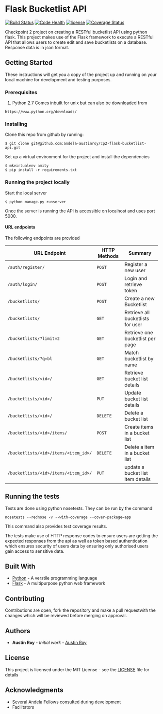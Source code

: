 # Flask Bucketlist API

[![Build Status](https://travis-ci.org/andela-austinroy/cp2-flask-bucketlist-api.svg?branch=develop)](https://travis-ci.org/andela-austinroy/cp2-flask-bucketlist-api) [![Code Health](https://landscape.io/github/andela-austinroy/cp2-flask-bucketlist-api/develop/landscape.svg?style=flat)](https://landscape.io/github/andela-austinroy/cp2-flask-bucketlist-api/develop) [![license](https://img.shields.io/github/license/andela-austinroy/cp2-flask-bucketlist-api.svg)]() [![Coverage Status](https://coveralls.io/repos/github/andela-austinroy/cp2-flask-bucketlist-api/badge.svg?branch=develop)](https://coveralls.io/github/andela-austinroy/cp2-flask-bucketlist-api?branch=develop)

Checkpoint 2 project on creating a RESTful bucketlist API using python flask. This project makes use of the Flask framework to execute a RESTful API that allows users to create edit and save bucketlists on a database. Response data is in json format.

## Getting Started

These instructions will get you a copy of the project up and running on your local machine for development and testing purposes.

### Prerequisites

1. Python 2.7
Comes inbuilt for unix but can also be downloaded from

```
https://www.python.org/downloads/
```

### Installing

Clone this repo from github by running:

```
$ git clone git@github.com:andela-austinroy/cp2-flask-bucketlist-api.git
```

Set up a virtual environment for the project and install the dependencies

```
$ mkvirtualenv amity
$ pip install -r requirements.txt
```
### Running the project locally
Start the local server

```
$ python manage.py runserver
```

Once the server is running the API is accessible on localhost and uses port 5000.

#### URL endpoints

The following endpoints are provided 

|URL Endpoint| HTTP Methods | Summary |
| -------- | ------------- | --------- |
| `/auth/register/` | `POST`  | Register a new user|
|  `/auth/login/` | `POST` | Login and retrieve token|
| `/bucketlists/` | `POST` | Create a new Bucketlist |
| `/bucketlists/` | `GET` | Retrieve all bucketlists for user |
| `/bucketlists/?limit=2` | `GET` | Retrieve one bucketlist per page |
| `/bucketlists/?q=bl` | `GET` | Match bucketlist by name |
| `/bucketlists/<id>/` | `GET` |  Retrieve bucket list details |
| `/bucketlists/<id>/` | `PUT` | Update bucket list details |
| `/bucketlists/<id>/` | `DELETE` | Delete a bucket list |
| `/bucketlists/<id>/items/` | `POST` |  Create items in a bucket list |
| `/bucketlists/<id>/items/<item_id>/` | `DELETE`| Delete a item in a bucket list|
| `/bucketlists/<id>/items/<item_id>/` | `PUT`| update a bucket list item details|



## Running the tests

Tests are done using python nosetests. They can be run by the command

```
nosetests --rednose -v --with-coverage --cover-package=app
```
This command also provides test coverage results.

The tests make use of HTTP response codes to ensure users are getting the expected responses from the api as well as token based authentication which ensures security of users data by ensuring only authorised users gain access to sensitive data.


## Built With

* [Python](http://www.python.org) - A verstile programming language
* [Flask](http://flask.pocoo.org/) - A multipurpose python web framework

## Contributing

Contributions are open, fork the repository and make a pull requestwith the changes which will be reviewed before merging on approval.

## Authors

* **Austin Roy** - *Initial work* - [Austin Roy](https://github.com/andela-austinroy)


## License

This project is licensed under the MIT License - see the [LICENSE](LICENSE) file for details

## Acknowledgments

* Several Andela Fellows consulted during development
* Facilitators

